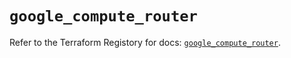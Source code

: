 # `google_compute_router`

Refer to the Terraform Registory for docs: [`google_compute_router`](https://registry.terraform.io/providers/hashicorp/google/4.71.0/docs/resources/compute_router).

